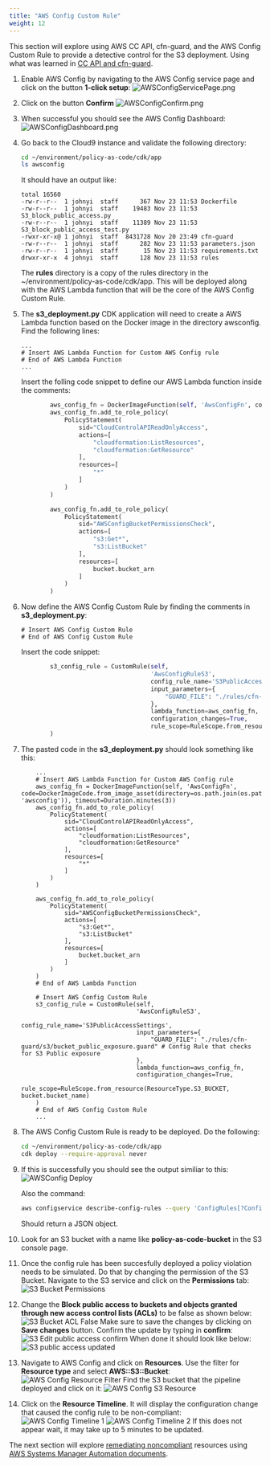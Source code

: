 ```yaml
---
title: "AWS Config Custom Rule"
weight: 12
---
```


This section will explore using AWS CC API, cfn-guard, and the AWS Config Custom Rule to provide a detective control for the S3 deployment. Using what was learned in [CC API and cfn-guard](/pac-action/detective/ccapi/ccapi).

1. Enable AWS Config by navigating to the AWS Config service page and click on the button **1-click setup**:
    ![AWSConfigServicePage.png](/static/AWSConfigServicePage.png)
1. Click on the button **Confirm**
    ![AWSConfigConfirm.png](/static/AWSConfigConfirm.png)
1. When successful you should see the AWS Config Dashboard:
    ![AWSConfigDashboard.png](/static/AWSConfigDashboard.png)
1. Go back to the Cloud9 instance and validate the following directory:
    ```bash
    cd ~/environment/policy-as-code/cdk/app
    ls awsconfig
    ```
    It should have an output like:
    ```
    total 16560
    -rw-r--r--  1 johnyi  staff      367 Nov 23 11:53 Dockerfile
    -rw-r--r--  1 johnyi  staff    19483 Nov 23 11:53 S3_block_public_access.py
    -rw-r--r--  1 johnyi  staff    11389 Nov 23 11:53 S3_block_public_access_test.py
    -rwxr-xr-x@ 1 johnyi  staff  8431728 Nov 20 23:49 cfn-guard
    -rw-r--r--  1 johnyi  staff      282 Nov 23 11:53 parameters.json
    -rw-r--r--  1 johnyi  staff       15 Nov 23 11:53 requirements.txt
    drwxr-xr-x  4 johnyi  staff      128 Nov 23 11:53 rules
    ```
    The **rules** directory is a copy of the rules directory in the ~/environment/policy-as-code/cdk/app. This will be deployed along with the AWS Lambda function that will be the core of the AWS Config Custom Rule.
1. The **s3_deployment.py** CDK application will need to create a AWS Lambda function based on the Docker image in the directory awsconfig. Find the following lines:
    ```
    ...
    # Insert AWS Lambda Function for Custom AWS Config rule
    # End of AWS Lambda Function
    ...
    ```
    Insert the folling code snippet to define our AWS Lambda function inside the comments:
    ```python
            aws_config_fn = DockerImageFunction(self, 'AwsConfigFn', code=DockerImageCode.from_image_asset(directory=os.path.join(os.path.curdir, 'awsconfig')), timeout=Duration.minutes(3))
            aws_config_fn.add_to_role_policy(
                PolicyStatement(
                    sid="CloudControlAPIReadOnlyAccess",
                    actions=[
                        "cloudformation:ListResources",
                        "cloudformation:GetResource"
                    ],
                    resources=[
                        "*"
                    ]
                )
            )

            aws_config_fn.add_to_role_policy(
                PolicyStatement(
                    sid="AWSConfigBucketPermissionsCheck",
                    actions=[
                        "s3:Get*",
                        "s3:ListBucket"
                    ],
                    resources=[
                        bucket.bucket_arn
                    ]
                )
            )
    ```
1. Now define the AWS Config Custom Rule by finding the comments in **s3_deployment.py**:
    ```
    # Insert AWS Config Custom Rule
    # End of AWS Config Custom Rule
    ```
    Insert the code snippet:
    ```python
            s3_config_rule = CustomRule(self,
                                        'AwsConfigRuleS3',
                                        config_rule_name='S3PublicAccessSettings',
                                        input_parameters={
                                            "GUARD_FILE": "./rules/cfn-guard/s3/bucket_public_exposure.guard" # Config Rule that checks for S3 Public exposure
                                        },
                                        lambda_function=aws_config_fn,
                                        configuration_changes=True,
                                        rule_scope=RuleScope.from_resource(ResourceType.S3_BUCKET, bucket.bucket_name)
            )
    ```
1. The pasted code in the **s3_deployment.py** should look something like this:
    ```
        ...
        # Insert AWS Lambda Function for Custom AWS Config rule
        aws_config_fn = DockerImageFunction(self, 'AwsConfigFn', code=DockerImageCode.from_image_asset(directory=os.path.join(os.path.curdir, 'awsconfig')), timeout=Duration.minutes(3))
        aws_config_fn.add_to_role_policy(
            PolicyStatement(
                sid="CloudControlAPIReadOnlyAccess",
                actions=[
                    "cloudformation:ListResources",
                    "cloudformation:GetResource"
                ],
                resources=[
                    "*"
                ]
            )
        )

        aws_config_fn.add_to_role_policy(
            PolicyStatement(
                sid="AWSConfigBucketPermissionsCheck",
                actions=[
                    "s3:Get*",
                    "s3:ListBucket"
                ],
                resources=[
                    bucket.bucket_arn
                ]
            )
        )
        # End of AWS Lambda Function

        # Insert AWS Config Custom Rule
        s3_config_rule = CustomRule(self,
                                    'AwsConfigRuleS3',
                                    config_rule_name='S3PublicAccessSettings',
                                    input_parameters={
                                        "GUARD_FILE": "./rules/cfn-guard/s3/bucket_public_exposure.guard" # Config Rule that checks for S3 Public exposure
                                    },
                                    lambda_function=aws_config_fn,
                                    configuration_changes=True,
                                    rule_scope=RuleScope.from_resource(ResourceType.S3_BUCKET, bucket.bucket_name)
        )
        # End of AWS Config Custom Rule
        ...
    ```
1. The AWS Config Custom Rule is ready to be deployed. Do the following:
    ```bash
    cd ~/environment/policy-as-code/cdk/app
    cdk deploy --require-approval never
    ```
1. If this is successfully you should see the output similiar to this:
    ![AWSConfig Deploy](/static/images/prerequisites/awsconfig-deploy-success.png)

    Also the command:
    ```bash
    aws configservice describe-config-rules --query 'ConfigRules[?ConfigRuleName==`S3PublicAccessSettings`]'
    ```

    Should return a JSON object.
1. Look for an S3 bucket with a name like **policy-as-code-bucket** in the S3 console page.
1. Once the config rule has been succesfully deployed a policy violation needs to be simulated. Do that by changing the permission of the S3 Bucket. Navigate to the S3 service and click on the **Permissions** tab:
    ![S3 Bucket Permissions](/static/images/prerequisites/s3-bucket-permissions.png)
1. Change the **Block public access to buckets and objects granted through new access control lists (ACLs)** to be false as shown below:
    ![S3 Bucket ACL False](/static/images/prerequisites/s3-bucket-acl-false.png)
    Make sure to save the changes by clicking on **Save changes** button. Confirm the update by typing in **confirm**:
    ![S3 Edit public access confirm](/static/images/prerequisites/s3-edit-public-access-confirm.png)
    When done it should look like below:
    ![S3 public access updated](/static/images/prerequisites/s3-public-access-updated.png)
1. Navigate to AWS Config and click on **Resources**. Use the filter for **Resource type** and select **AWS::S3::Bucket**:
    ![AWS Config Resource Filter](/static/images/prerequisites/aws-config-resource-filter.png)
    Find the S3 bucket that the pipeline deployed and click on it:
    ![AWS Config S3 Resource](/static/images/prerequisites/aws-config-s3-resource.png)
1. Click on the **Resource Timeline**. It will display the configuration change that caused the config rule to be non-compliant:
    ![AWS Config Timeline 1](/static/images/prerequisites/aws-config-timeline-1.png)
    ![AWS Config Timeline 2](/static/images/prerequisites/aws-config-timeline-2.png)
    If this does not appear wait, it may take up to 5 minutes to be updated.

The next section will explore [remediating noncompliant](https://docs.aws.amazon.com/config/latest/developerguide/remediation.html) resources using [AWS Systems Manager Automation documents](https://docs.aws.amazon.com/systems-manager/latest/userguide/systems-manager-automation.html).